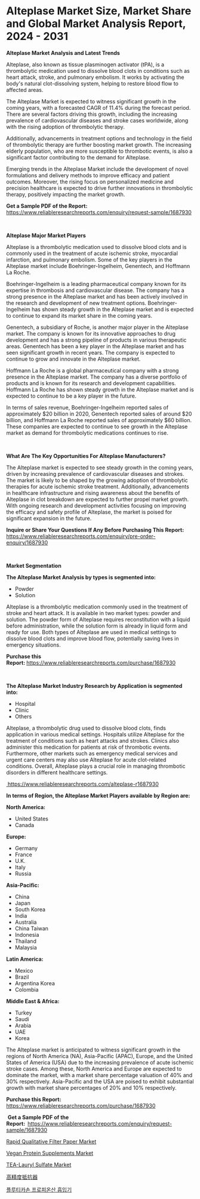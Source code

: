 <p><h1>Alteplase Market Size, Market Share and Global Market Analysis Report, 2024 - 2031</h1></p><p><strong>Alteplase Market Analysis and Latest Trends</strong></p>
<p><p>Alteplase, also known as tissue plasminogen activator (tPA), is a thrombolytic medication used to dissolve blood clots in conditions such as heart attack, stroke, and pulmonary embolism. It works by activating the body's natural clot-dissolving system, helping to restore blood flow to affected areas.</p><p>The Alteplase Market is expected to witness significant growth in the coming years, with a forecasted CAGR of 11.4% during the forecast period. There are several factors driving this growth, including the increasing prevalence of cardiovascular diseases and stroke cases worldwide, along with the rising adoption of thrombolytic therapy.</p><p>Additionally, advancements in treatment options and technology in the field of thrombolytic therapy are further boosting market growth. The increasing elderly population, who are more susceptible to thrombotic events, is also a significant factor contributing to the demand for Alteplase.</p><p>Emerging trends in the Alteplase Market include the development of novel formulations and delivery methods to improve efficacy and patient outcomes. Moreover, the rising focus on personalized medicine and precision healthcare is expected to drive further innovations in thrombolytic therapy, positively impacting the market growth.</p></p>
<p><strong>Get a Sample PDF of the Report:&nbsp;</strong> <a href="https://www.reliableresearchreports.com/enquiry/request-sample/1687930">https://www.reliableresearchreports.com/enquiry/request-sample/1687930</a></p>
<p>&nbsp;</p>
<p><strong>Alteplase Major Market Players</strong></p>
<p><p>Alteplase is a thrombolytic medication used to dissolve blood clots and is commonly used in the treatment of acute ischemic stroke, myocardial infarction, and pulmonary embolism. Some of the key players in the Alteplase market include Boehringer-Ingelheim, Genentech, and Hoffmann La Roche.</p><p>Boehringer-Ingelheim is a leading pharmaceutical company known for its expertise in thrombosis and cardiovascular disease. The company has a strong presence in the Alteplase market and has been actively involved in the research and development of new treatment options. Boehringer-Ingelheim has shown steady growth in the Alteplase market and is expected to continue to expand its market share in the coming years.</p><p>Genentech, a subsidiary of Roche, is another major player in the Alteplase market. The company is known for its innovative approaches to drug development and has a strong pipeline of products in various therapeutic areas. Genentech has been a key player in the Alteplase market and has seen significant growth in recent years. The company is expected to continue to grow and innovate in the Alteplase market.</p><p>Hoffmann La Roche is a global pharmaceutical company with a strong presence in the Alteplase market. The company has a diverse portfolio of products and is known for its research and development capabilities. Hoffmann La Roche has shown steady growth in the Alteplase market and is expected to continue to be a key player in the future.</p><p>In terms of sales revenue, Boehringer-Ingelheim reported sales of approximately $20 billion in 2020, Genentech reported sales of around $20 billion, and Hoffmann La Roche reported sales of approximately $60 billion. These companies are expected to continue to see growth in the Alteplase market as demand for thrombolytic medications continues to rise.</p></p>
<p>&nbsp;</p>
<p><strong>What Are The Key Opportunities For Alteplase Manufacturers?</strong></p>
<p><p>The Alteplase market is expected to see steady growth in the coming years, driven by increasing prevalence of cardiovascular diseases and strokes. The market is likely to be shaped by the growing adoption of thrombolytic therapies for acute ischemic stroke treatment. Additionally, advancements in healthcare infrastructure and rising awareness about the benefits of Alteplase in clot breakdown are expected to further propel market growth. With ongoing research and development activities focusing on improving the efficacy and safety profile of Alteplase, the market is poised for significant expansion in the future.</p></p>
<p><strong>Inquire or Share Your Questions If Any Before Purchasing This Report:</strong> <a href="https://www.reliableresearchreports.com/enquiry/pre-order-enquiry/1687930">https://www.reliableresearchreports.com/enquiry/pre-order-enquiry/1687930</a></p>
<p>&nbsp;</p>
<p><strong>Market Segmentation</strong></p>
<p><strong>The Alteplase Market Analysis by types is segmented into:</strong></p>
<p><ul><li>Powder</li><li>Solution</li></ul></p>
<p><p>Alteplase is a thrombolytic medication commonly used in the treatment of stroke and heart attack. It is available in two market types: powder and solution. The powder form of Alteplase requires reconstitution with a liquid before administration, while the solution form is already in liquid form and ready for use. Both types of Alteplase are used in medical settings to dissolve blood clots and improve blood flow, potentially saving lives in emergency situations.</p></p>
<p><strong>Purchase this Report:&nbsp;</strong><a href="https://www.reliableresearchreports.com/purchase/1687930">https://www.reliableresearchreports.com/purchase/1687930</a></p>
<p>&nbsp;</p>
<p><strong>The Alteplase Market Industry Research by Application is segmented into:</strong></p>
<p><ul><li>Hospital</li><li>Clinic</li><li>Others</li></ul></p>
<p><p>Alteplase, a thrombolytic drug used to dissolve blood clots, finds application in various medical settings. Hospitals utilize Alteplase for the treatment of conditions such as heart attacks and strokes. Clinics also administer this medication for patients at risk of thrombotic events. Furthermore, other markets such as emergency medical services and urgent care centers may also use Alteplase for acute clot-related conditions. Overall, Alteplase plays a crucial role in managing thrombotic disorders in different healthcare settings.</p></p>
<p><a href="https://www.reliableresearchreports.com/alteplase-r1687930">&nbsp;https://www.reliableresearchreports.com/alteplase-r1687930</a></p>
<p><strong>In terms of Region, the Alteplase Market Players available by Region are:</strong></p>
<p>
    <p> <strong> North America: </strong>
        <ul>
            <li>United States</li>
            <li>Canada</li>
        </ul>
        </p> 
    <p> <strong> Europe: </strong>
        <ul>
            <li>Germany</li>
            <li>France</li>
            <li>U.K.</li>
            <li>Italy</li>
            <li>Russia</li>
        </ul>
        </p> 
    <p> <strong> Asia-Pacific: </strong>
        <ul>
            <li>China</li>
            <li>Japan</li>
            <li>South Korea</li>
            <li>India</li>
            <li>Australia</li>
            <li>China Taiwan</li>
            <li>Indonesia</li>
            <li>Thailand</li>
            <li>Malaysia</li>
        </ul>
        </p> 
    <p> <strong> Latin America: </strong>
        <ul>
            <li>Mexico</li>
            <li>Brazil</li>
            <li>Argentina Korea</li>
            <li>Colombia</li>
        </ul>
        </p> 
    <p> <strong> Middle East & Africa: </strong>
        <ul>
            <li>Turkey</li>
            <li>Saudi</li>
            <li>Arabia</li>
            <li>UAE</li>
            <li>Korea</li>
        </ul>
    </p>
    </p>
<p><p>The Alteplase market is anticipated to witness significant growth in the regions of North America (NA), Asia-Pacific (APAC), Europe, and the United States of America (USA) due to the increasing prevalence of acute ischemic stroke cases. Among these, North America and Europe are expected to dominate the market, with a market share percentage valuation of 40% and 30% respectively. Asia-Pacific and the USA are poised to exhibit substantial growth with market share percentages of 20% and 10% respectively.</p></p>
<p><strong>Purchase this Report: </strong><a href="https://www.reliableresearchreports.com/purchase/1687930">https://www.reliableresearchreports.com/purchase/1687930</a></p>
<p>&nbsp;<strong>Get a Sample PDF of the Report:&nbsp;&nbsp;</strong><a href="https://www.reliableresearchreports.com/enquiry/request-sample/1687930">https://www.reliableresearchreports.com/enquiry/request-sample/1687930</a></p>
<p><strong></strong></p>
<p><p><a href="https://issuu.com/reportprime-2/docs/rapid-qualitative-filter-paper-market-size-2030.pp">Rapid Qualitative Filter Paper Market</a></p><p><a href="https://github.com/IzaiahBartell/Market-Research-Report-List-1/blob/main/vegan-protein-supplements-market.md">Vegan Protein Supplements Market</a></p><p><a href="https://www.linkedin.com/pulse/tea-lauryl-sulfate-market-research-report-forecasted-period-peiee">TEA-Lauryl Sulfate Market</a></p><p><a href="https://github.com/VinceMarvin1/Market-Research-Report-List-1/blob/main/444800758394.md">高精度抵抗器</a></p><p><a href="https://medium.com/@flower89678/%ED%94%8C%EB%A3%A8%ED%8B%B0%EC%B9%B4%EC%86%90-%ED%94%84%EB%A1%9C%ED%94%BC%EC%98%A4%EB%84%A4%EC%9D%B4%ED%8A%B8-%ED%9D%A1%EC%9E%85%EA%B8%B0-%EC%8B%9C%EC%9E%A5-2031%EB%85%84%EA%B9%8C%EC%A7%80%EC%9D%98-%EB%8F%99%ED%96%A5-%EC%98%88%EC%B8%A1-%EB%B0%8F-%EA%B2%BD%EC%9F%81-%EB%B6%84%EC%84%9D-3cb2394d3b09">플루티카손 프로피온산 흡입기</a></p></p>